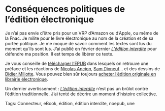 # Conséquences politiques de l’édition électronique

Je n’ai pas envie d’être pris pour un VRP d’Amazon ou d’Apple, ou même de la Fnac. Je milite pour le livre électronique au nom de la création et de sa portée politique. Je me moque de savoir comment les textes sont lus du moment qu’ils sont lus. J’ai publié en février dernier [*L’édition interdite*](http://blog.tcrouzet.com/edition-interdite/) pour défendre ma position. Il est temps de libérer ce texte.<span id="more-22662"></span>

Je vous conseille de [télécharger l’EPUB](https://app.box.com/s/jrg6yufyw5kdqcitve5q) dans lesquels on retrouve une préface et les réactions de [Nicolas Ancion](http://www.nicolasancion.com/), [Sam Dixneuf](http://samdixneuf.wordpress.com/)… et des dessins de [Didier Millotte](http://croquismillotte.blogspot.com/). Vous pouvez bien sûr toujours [acheter l’édition originale en librairie électronique](http://blog.tcrouzet.com/edition-interdite/).

Un dernier avertissement : [*L’édition interdite*](http://blog.tcrouzet.com/edition-interdite/) n’est pas un brûlot contre l’édition traditionnelle. J’ai tenté de décrire un moment d’histoire collective.

Tags: Connecteur, eBook, édition, édition interdite, noepub, une